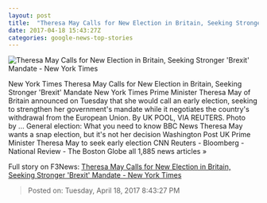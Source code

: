 ```yaml
---
layout: post
title:  "Theresa May Calls for New Election in Britain, Seeking Stronger 'Brexit' Mandate - New York Times"
date: 2017-04-18 15:43:27Z
categories: google-news-top-stories
---
```


![Theresa May Calls for New Election in Britain, Seeking Stronger 'Brexit' Mandate - New York Times](https://static01.nyt.com/images/2017/04/19/world/19britain-4/19britain-4-facebookJumbo.jpg)

New York Times Theresa May Calls for New Election in Britain, Seeking Stronger 'Brexit' Mandate New York Times Prime Minister Theresa May of Britain announced on Tuesday that she would call an early election, seeking to strengthen her government's mandate while it negotiates the country's withdrawal from the European Union. By UK POOL, VIA REUTERS. Photo by ... General election: What you need to know BBC News Theresa May wants a snap election, but it's not her decision Washington Post UK Prime Minister Theresa May to seek early election CNN Reuters - Bloomberg - National Review - The Boston Globe all 1,885 news articles »


Full story on F3News: [Theresa May Calls for New Election in Britain, Seeking Stronger 'Brexit' Mandate - New York Times](http://www.f3nws.com/n/DmrBbH)

> Posted on: Tuesday, April 18, 2017 8:43:27 PM
